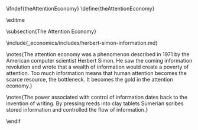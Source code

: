 \ifndef{theAttentionEconomy}
\define{theAttentionEconomy}

\editme

\subsection{The Attention Economy}

\include{_economics/includes/herbert-simon-information.md}

\notes{The attention economy was a phenomenon described in 1971 by the American computer scientist Herbert Simon. He saw the coming information revolution and wrote that a wealth of information would create a poverty of attention. Too much information means that human attention becomes the scarce resource, the bottleneck. It becomes the gold in the attention economy.}

\notes{The power associated with control of information dates back to the invention of writing. By pressing reeds into clay tablets Sumerian scribes stored information and controlled the flow of information.}


\endif
